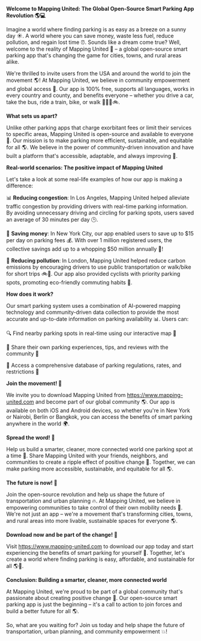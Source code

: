 **Welcome to Mapping United: The Global Open-Source Smart Parking App Revolution 🌎💻**

Imagine a world where finding parking is as easy as a breeze on a sunny day ☀️. A world where you can save money, waste less fuel, reduce pollution, and regain lost time ⏰. Sounds like a dream come true? Well, welcome to the reality of Mapping United 🌟 – a global open-source smart parking app that's changing the game for cities, towns, and rural areas alike.

We're thrilled to invite users from the USA and around the world to join the movement 🌎! At Mapping United, we believe in community empowerment and global access 💖. Our app is 100% free, supports all languages, works in every country and county, and benefits everyone – whether you drive a car, take the bus, ride a train, bike, or walk 🚶‍♂️🚌🚲.

**What sets us apart?**

Unlike other parking apps that charge exorbitant fees or limit their services to specific areas, Mapping United is open-source and available to everyone 🌟. Our mission is to make parking more efficient, sustainable, and equitable for all 🌎. We believe in the power of community-driven innovation and have built a platform that's accessible, adaptable, and always improving 🚀.

**Real-world scenarios: The positive impact of Mapping United**

Let's take a look at some real-life examples of how our app is making a difference:

📊 **Reducing congestion**: In Los Angeles, Mapping United helped alleviate traffic congestion by providing drivers with real-time parking information. By avoiding unnecessary driving and circling for parking spots, users saved an average of 30 minutes per day 🕒.

💸 **Saving money**: In New York City, our app enabled users to save up to $15 per day on parking fees 💰. With over 1 million registered users, the collective savings add up to a whopping $50 million annually 💸!

🌿 **Reducing pollution**: In London, Mapping United helped reduce carbon emissions by encouraging drivers to use public transportation or walk/bike for short trips 🚲🚌. Our app also provided cyclists with priority parking spots, promoting eco-friendly commuting habits 🌟.

**How does it work?**

Our smart parking system uses a combination of AI-powered mapping technology and community-driven data collection to provide the most accurate and up-to-date information on parking availability 📊. Users can:

🔍 Find nearby parking spots in real-time using our interactive map 🔎

💬 Share their own parking experiences, tips, and reviews with the community 💬

👥 Access a comprehensive database of parking regulations, rates, and restrictions 👀

**Join the movement! 🌟**

We invite you to download Mapping United from https://www.mapping-united.com and become part of our global community 🌎. Our app is available on both iOS and Android devices, so whether you're in New York or Nairobi, Berlin or Bangkok, you can access the benefits of smart parking anywhere in the world 🌍.

**Spread the word! 📢**

Help us build a smarter, cleaner, more connected world one parking spot at a time 🌟. Share Mapping United with your friends, neighbors, and communities to create a ripple effect of positive change 💖. Together, we can make parking more accessible, sustainable, and equitable for all 🌎.

**The future is now! 🚀**

Join the open-source revolution and help us shape the future of transportation and urban planning 🔥. At Mapping United, we believe in empowering communities to take control of their own mobility needs 🌟. We're not just an app – we're a movement that's transforming cities, towns, and rural areas into more livable, sustainable spaces for everyone 🌎.

**Download now and be part of the change! 📲**

Visit https://www.mapping-united.com to download our app today and start experiencing the benefits of smart parking for yourself 🚀. Together, let's create a world where finding parking is easy, affordable, and sustainable for all 🌎💖.

**Conclusion: Building a smarter, cleaner, more connected world**

At Mapping United, we're proud to be part of a global community that's passionate about creating positive change 🌟. Our open-source smart parking app is just the beginning – it's a call to action to join forces and build a better future for all 🌎.

So, what are you waiting for? Join us today and help shape the future of transportation, urban planning, and community empowerment 💥!